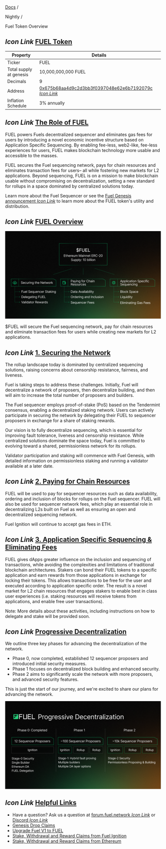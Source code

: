 [Docs](https://docs.fuel.network/) /

Nightly  /

Fuel Token Overview

## _Icon Link_ [FUEL Token](https://docs.fuel.network/docs/nightly/fuel-token-overview/\#fuel-token)

| Property | Details |
| --- | --- |
| Ticker | FUEL |
| Total supply at genesis | 10,000,000,000 FUEL |
| Decimals | 9 |
| Address | [0x675b68aa4d9c2d3bb3f0397048e62e6b7192079c _Icon Link_](https://etherscan.io/address/0x675b68aa4d9c2d3bb3f0397048e62e6b7192079c) |
| Inflation Schedule | 3% annually |

## _Icon Link_ [The Role of FUEL](https://docs.fuel.network/docs/nightly/fuel-token-overview/\#the-role-of-fuel)

FUEL powers Fuels decentralized sequencer and eliminates gas fees for users by introducing a novel economic incentive structure based on Application Specific Sequencing. By enabling fee-less, web2-like, fee-less experiences for users, FUEL makes blockchain technology more usable and accessible to the masses.

FUEL secures the Fuel sequencing network, pays for chain resources and eliminates transaction fees for users– all while fostering new markets for L2 applications. Beyond sequencing, FUEL is on a mission to make blockchain usable without compromising on decentralization, setting a new standard for rollups in a space dominated by centralized solutions today.

Learn more about the Fuel Sequencer or see the [Fuel Genesis announcement _Icon Link_](https://fuel.mirror.xyz/T6A4x8ReVu5ucAdwXXhrJawN9n4op7de4y7xW9MJ8ew) to learn more about the FUEL token's utility and distribution.

## _Icon Link_ [FUEL Overview](https://docs.fuel.network/docs/nightly/fuel-token-overview/\#fuel-overview)

![Fuel Banner](https://raw.githubusercontent.com/FuelLabs/fuel-token-overview/refs/heads/main/assets/about/1-fuel-banner.png)

$FUEL will secure the Fuel sequencing network, pay for chain resources and eliminate transaction fees for users while creating new markets for L2 applications.

## _Icon Link_ [1\. Securing the Network](https://docs.fuel.network/docs/nightly/fuel-token-overview/\#1-securing-the-network)

The rollup landscape today is dominated by centralized sequencing solutions, raising concerns about censorship resistance, fairness, and liveness.

Fuel is taking steps to address these challenges. Initially, Fuel will decentralize a network of proposers, then decentralize building, and then will aim to increase the total number of proposers and builders.

The Fuel sequencer employs proof-of-stake (PoS) based on the Tendermint consensus, enabling a decentralized staking network. Users can actively participate in securing the network by delegating their FUEL to sequencer proposers in exchange for a share of staking rewards.

Our vision is to fully decentralize sequencing, which is essential for improving fault tolerance, liveness and censorship resistance. While centralized solutions dominate the space today, Fuel is committed to evolving toward a shared, permissionless network for its rollups.

Validator participation and staking will commence with Fuel Genesis, with detailed information on permissionless staking and running a validator available at a later date.

## _Icon Link_ [2\. Paying for Chain Resources](https://docs.fuel.network/docs/nightly/fuel-token-overview/\#2-paying-for-chain-resources)

FUEL will be used to pay for sequencer resources such as data availability, ordering and inclusion of blocks for rollups on the Fuel sequencer. FUEL will also be used for sequencer network fees, which play an essential role in decentralizing L2s built on Fuel as well as ensuring an open and decentralized sequencing network.

Fuel Ignition will continue to accept gas fees in ETH.

## _Icon Link_ [3\. Application Specific Sequencing & Eliminating Fees](https://docs.fuel.network/docs/nightly/fuel-token-overview/\#3-application-specific-sequencing--eliminating-fees)

FUEL gives dApps greater influence on the inclusion and sequencing of transactions, while avoiding the complexities and limitations of traditional blockchain architectures. Stakers can bond their FUEL tokens to a specific application and earn rewards from those applications in exchange for locking their tokens. This allows transactions to be free for the user and executed according to application specific order. The result is a novel market for L2 chain resources that engages stakers to enable best in class user experiences (i.e. staking resources will receive tokens from applications, and enable free user transactions).

Note: More details about these activities, including instructions on how to delegate and stake will be provided soon.

## _Icon Link_ [Progressive Decentralization](https://docs.fuel.network/docs/nightly/fuel-token-overview/\#progressive-decentralization)

We outline three key phases for advancing the decentralization of the network.

- Phase 0, now completed, established 12 sequencer proposers and introduced initial security measures.
- Phase 1 focuses on decentralized block building and enhanced security.
- Phase 2 aims to significantly scale the network with more proposers, and advanced security features.

This is just the start of our journey, and we're excited to share our plans for advancing the network.

![Progressive Decentralization](https://raw.githubusercontent.com/FuelLabs/fuel-token-overview/refs/heads/main/assets/about/2-progressive-decentralization.png)

## _Icon Link_ [Helpful Links](https://docs.fuel.network/docs/nightly/fuel-token-overview/\#helpful-links)

- Have a question? Ask us a question at [forum.fuel.network _Icon Link_](https://forum.fuel.network/) or [Discord _Icon Link_](https://discord.com/invite/xfpK4Pe)
- [Genesis Drop Claims](https://docs.fuel.network/docs/nightly/fuel-token-overview/claim-genesis-drop/)
- [Upgrade Fuel V1 to FUEL](https://docs.fuel.network/docs/nightly/fuel-token-overview/fuel-v1-upgrade/)
- [Stake, Withdrawal and Reward Claims from Fuel Ignition](https://docs.fuel.network/docs/nightly/fuel-token-overview/stake-on-fuel/)
- [Stake, Withdrawal and Reward Claims from Ethereum](https://docs.fuel.network/docs/nightly/fuel-token-overview/stake-on-ethereum/)
